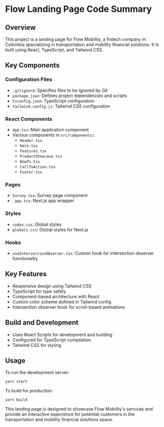 # Flow Landing Page Code Summary

## Overview
This project is a landing page for Flow Mobility, a fintech company in Colombia specializing in transportation and mobility financial solutions. It is built using React, TypeScript, and Tailwind CSS.

## Key Components

### Configuration Files
- `.gitignore`: Specifies files to be ignored by Git
- `package.json`: Defines project dependencies and scripts
- `tsconfig.json`: TypeScript configuration
- `tailwind.config.js`: Tailwind CSS configuration

### React Components
- `App.tsx`: Main application component
- Various components in `src/components/`:
  - `Header.tsx`
  - `Hero.tsx`  
  - `Features.tsx`
  - `ProductShowcase.tsx`
  - `HowTo.tsx`
  - `CallToAction.tsx`
  - `Footer.tsx`

### Pages
- `Survey.tsx`: Survey page component
- `_app.tsx`: Next.js app wrapper

### Styles
- `index.css`: Global styles
- `globals.css`: Global styles for Next.js

### Hooks
- `useIntersectionObserver.tsx`: Custom hook for intersection observer functionality

## Key Features
- Responsive design using Tailwind CSS
- TypeScript for type safety
- Component-based architecture with React
- Custom color scheme defined in Tailwind config
- Intersection observer hook for scroll-based animations

## Build and Development
- Uses React Scripts for development and building
- Configured for TypeScript compilation
- Tailwind CSS for styling

## Usage
To run the development server:
```
yarn start
```

To build for production:
```
yarn build
```

This landing page is designed to showcase Flow Mobility's services and provide an interactive experience for potential customers in the transportation and mobility financial solutions space.